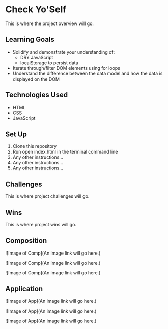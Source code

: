 # Check Yo'Self
This is where the project overview will go.

## Learning Goals
* Solidify and demonstrate your understanding of:
  * DRY JavaScript
  * localStorage to persist data
* Iterate through/filter DOM elements using for loops
* Understand the difference between the data model and how the data is displayed on the DOM

## Technologies Used
* HTML
* CSS
* JavaScript

## Set Up
1. Clone this repository
2. Run open index.html in the terminal command line
3. Any other instructions...
4. Any other instructions...
5. Any other instructions...

## Challenges

This is where project challenges will go.

## Wins

This is where project wins will go.

## Composition

![Image of Comp](An image link will go here.)

![Image of Comp](An image link will go here.)

![Image of Comp](An image link will go here.)

## Application

![Image of App](An image link will go here.)

![Image of App](An image link will go here.)

![Image of App](An image link will go here.)
